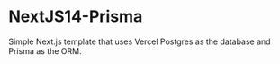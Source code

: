 # NextJS14-Prisma
Simple Next.js template that uses Vercel Postgres as the database and Prisma as the ORM.
